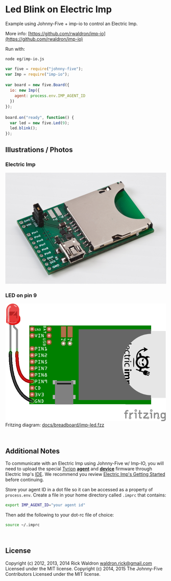 <!--remove-start-->

# Led Blink on Electric Imp


Example using Johnny-Five + imp-io to control an Electric Imp.



More info: [https://github.com/rwaldron/imp-io](https://github.com/rwaldron/imp-io)


Run with:
```bash
node eg/imp-io.js
```

<!--remove-end-->

```javascript
var five = require("johnny-five");
var Imp = require("imp-io");

var board = new five.Board({
  io: new Imp({
    agent: process.env.IMP_AGENT_ID
  })
});

board.on("ready", function() {
  var led = new five.Led(9);
  led.blink();
});

```


## Illustrations / Photos


### Electric Imp



![docs/images/imp.jpg](images/imp.jpg)  

### LED on pin 9



![docs/breadboard/imp-led.png](breadboard/imp-led.png)<br>
Fritzing diagram: [docs/breadboard/imp-led.fzz](breadboard/imp-led.fzz)

&nbsp;




## Additional Notes


To communicate with an Electric Imp using Johnny-Five w/ Imp-IO,
you will need to upload the special
[Tyrion](https://github.com/rwaldron/tyrion)
**[agent](https://github.com/rwaldron/tyrion/blob/master/agent.nut)** and
**[device](https://github.com/rwaldron/tyrion/blob/master/device.nut)**
firmware through Electric Imp's [IDE](https://ide.electricimp.com/login).
We recommend you review
[Electric Imp's Getting Started](http://www.electricimp.com/docs/gettingstarted/)
before continuing.

Store your agent ID in a dot file so it can be accessed as a property of `process.env`.
Create a file in your home directory called `.imprc` that contains:

```sh
export IMP_AGENT_ID="your agent id"
```

Then add the following to your dot-rc file of choice:

```sh
source ~/.imprc
```




&nbsp;

<!--remove-start-->

## License
Copyright (c) 2012, 2013, 2014 Rick Waldron <waldron.rick@gmail.com>
Licensed under the MIT license.
Copyright (c) 2014, 2015 The Johnny-Five Contributors
Licensed under the MIT license.

<!--remove-end-->
